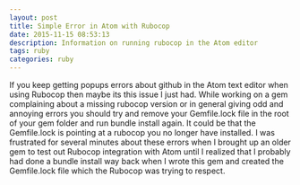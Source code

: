 ```yaml
---
layout: post
title: Simple Error in Atom with Rubocop
date: 2015-11-15 08:53:13
description: Information on running rubocop in the Atom editor
tags: ruby
categories: ruby
---
```


If you keep getting popups errors about github in the Atom text editor
when using Rubocop then maybe its this issue I just had. While working on a gem complaining about a missing rubocop version or in general giving odd and annoying errors you should try and remove your Gemfile.lock file in the root of your gem folder and run bundle install again. It could be that the Gemfile.lock is pointing at a rubocop you no longer have installed. I was frustrated for several minutes about these errors when I brought up an older gem to test out Rubocop integration with Atom until I realized that I probably had done a bundle install way back when I wrote this gem and created the Gemfile.lock file which the Rubocop was trying to respect.
